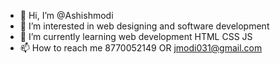 - 👋 Hi, I’m @Ashishmodi
- 👀 I’m interested in web designing and software development 
- 🌱 I’m currently learning web development HTML CSS JS 
- 📫 How to reach me 8770052149 OR jmodi031@gmail.com

